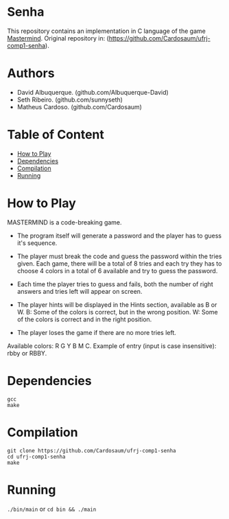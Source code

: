 # Senha

This repository contains an implementation in C language of the game [Mastermind](https://pt.wikihow.com/Jogar-Senha).
Original repository in: (https://github.com/Cardosaum/ufrj-comp1-senha).

# Authors

- David Albuquerque. (github.com/Albuquerque-David)
- Seth Ribeiro. (github.com/sunnyseth)
- Matheus Cardoso. (github.com/Cardosaum)

# Table of Content

- [How to Play](#how-to-play)
- [Dependencies](#dependencies)
- [Compilation](#compilation)
- [Running](#running)

# How to Play

MASTERMIND is a code-breaking game.
- The program itself will generate a password and the player has to guess it's sequence.
- The player must break the code and guess the password within the tries given. Each game,
        there will be a total of 8 tries and each try they has to choose 4 colors in a total of 6
        available and try to guess the password.
            
- Each time the player tries to guess and fails, both the number of right answers and tries
        left will appear on screen.

- The player hints will be displayed in the Hints section, available as B or W.
B: Some of the colors is correct, but in the wrong position.
W: Some of the colors is correct and in the right position.
            
- The player loses the game if there are no more tries left.
    
Available colors: R G Y B M C.
Example of entry (input is case insensitive): rbby or RBBY.

# Dependencies
```
gcc
make
```

# Compilation
```
git clone https://github.com/Cardosaum/ufrj-comp1-senha
cd ufrj-comp1-senha
make
```

# Running

`./bin/main` or `cd bin && ./main`
